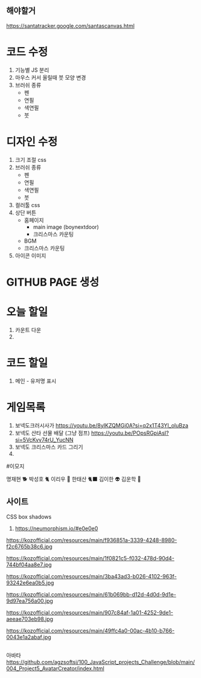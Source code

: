 ## 해야할거

https://santatracker.google.com/santascanvas.html

# 코드 수정

1. 기능별 JS 분리
2. 마우스 커서 올릴때 붓 모양 변경
3. 브러쉬 종류
   - 펜
   - 연필
   - 색연필
   - 붓

# 디자인 수정

1. 크기 조절 css
2. 브러쉬 종류
   - 펜
   - 연필
   - 색연필
   - 붓
3. 컬러툴 css
4. 상단 버튼
   - 홈페이지
     - main image (boynextdoor)
     - 크리스마스 카운팅
   - BGM
   - 크리스마스 카운팅
5. 아이콘 이미지

# GITHUB PAGE 생성

# 오늘 할일

1. 카운트 다운
2.

# 코드 할일

1. 메인 - 유저명 표시

# 게임목록

1. 보넥도크러시사가 https://youtu.be/8yIKZQMGi0A?si=q2x1T43YI_oluBza
2. 보넥도 산타 선물 배달 (그냥 점프) https://youtu.be/POpsRGpiAsI?si=5VcKvv74rU_YucNN
3. 보넥도 크리스마스 카드 그리기
4.

#이모지

명재현 🐕
박성호 🐈
이리우 🍩
한태산 🐈‍⬛
김이한 👽
김운학 🐻

## 사이트

CSS box shadows

1. https://neumorphism.io/#e0e0e0

https://kozofficial.com/resources/main/f936851a-3339-4248-8980-f2c6765b38c6.jpg

https://kozofficial.com/resources/main/1f0821c5-f032-478d-90d4-744bf04aa8e7.jpg

https://kozofficial.com/resources/main/3ba43ad3-b026-4102-963f-93242e6ea0b5.jpg

https://kozofficial.com/resources/main/61b069bb-d12d-4d0d-9d1e-9d97ea756a00.jpg

https://kozofficial.com/resources/main/907c84af-1a01-4252-9de1-aeeae703eb98.jpg

https://kozofficial.com/resources/main/49ffc4a0-00ac-4b10-b766-0043e1a2abaf.jpg

##

아바타
https://github.com/agzsoftsi/100_JavaScript_projects_Challenge/blob/main/004_Project5_AvatarCreator/index.html
